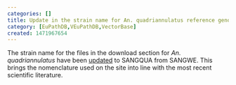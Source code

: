 ```yaml
---
categories: []
title: Update in the strain name for An. quadriannulatus reference genome
category: [EuPathDB,VEuPathDB,VectorBase]
created: 1471967654
---
```

The strain name for the files in the download section for <i>An. quadriannulatus</i> have been <a href="/organisms/anopheles-quadriannulatus">updated</a> to SANGQUA from SANGWE. This brings the nomenclature used on the site into line with the most recent scientific literature. 

